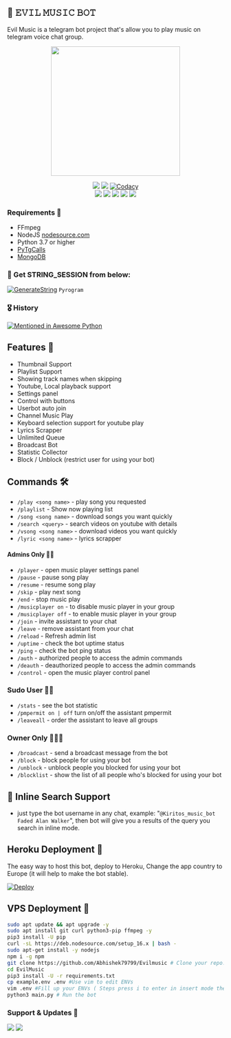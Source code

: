 ## 🎵 𝙴𝚅𝙸𝙻 𝙼𝚄𝚂𝙸𝙲 𝙱𝙾𝚃

Evil Music is a telegram bot project that's allow you to play music on telegram voice chat group.

<p align="center"><a href="https://t.me/kiritos_Music_Bot"><img src="https://telegra.ph/file/ee6eb4812afaa1d473703.jpg" width="300"></a></p>
<p align="center">
    <a href="https://www.python.org/" alt="made-with-python"> <img src="https://img.shields.io/badge/Made%20with-Python-black.svg?style=flat-square&logo=python&logoColor=blue&color=red" /></a>
    <a href="https://github.com/Abhishek79799/Evilmusic/graphs/commit-activity" alt="Maintenance"> <img src="https://img.shields.io/badge/Maintained%3F-yes-red.svg?style=flat-square" /></a>
    <a href="https://app.codacy.com/gh/Abhishek79799/Evilmusic/dashboard"> <img src="https://img.shields.io/codacy/grade/a723cb464d5a4d25be3152b5d71de82d?color=red&logo=codacy&style=flat-square" alt="Codacy" /></a><br>
    <a href="https://github.com/Abhishek79799/Evilmusic"> <img src="https://img.shields.io/github/repo-size/Abhishek79799/Evilmusic?color=red&logo=github&logoColor=blue&style=flat-square" /></a>
    <a href="https://github.com/Abhishek79799/Evilmusic/commits/main"> <img src="https://img.shields.io/github/last-commit/Abhishek79799/Evilmusic?color=red&logo=github&logoColor=blue&style=flat-square" /></a>
    <a href="https://github.com/Abhishek79799/Evilmusic/issues"> <img src="https://img.shields.io/github/issues/Abhishek79799/Evilmusic?color=red&logo=github&logoColor=blue&style=flat-square" /></a>
    <a href="https://github.com/Abhishek79799/Evilmusic/network/members"> <img src="https://img.shields.io/github/forks/Abhishek79799/Evilmusic?color=red&logo=github&logoColor=blue&style=flat-square" /></a>  
    <a href="https://github.com/Abhishek79799/Evilmusic/network/members"> <img src="https://img.shields.io/github/stars/Abhishek79799/Evilmusic?color=red&logo=github&logoColor=blue&style=flat-square" /></a>  
</p>

<h3>Requirements 📝</h3>

- FFmpeg
- NodeJS [nodesource.com](https://nodesource.com/)
- Python 3.7 or higher
- [PyTgCalls](https://github.com/pytgcalls/pytgcalls)
- [MongoDB](https://cloud.mongodb.com/)

### 🧪 Get STRING_SESSION from below:

[![GenerateString](https://img.shields.io/badge/repl.it-generateString-yellowgreen)](https://replit.com/@levinalab/StringSession#main.py) ``Pyrogram``

### 🎖 History

[![Mentioned in Awesome Python](https://awesome.re/mentioned-badge.svg)](https://github.com/Abhishek79799/Evilmusic)

## Features 🔮

- Thumbnail Support
- Playlist Support
- Showing track names when skipping
- Youtube, Local playback support
- Settings panel
- Control with buttons
- Userbot auto join
- Channel Music Play
- Keyboard selection support for youtube play
- Lyrics Scrapper
- Unlimited Queue
- Broadcast Bot
- Statistic Collector
- Block / Unblock (restrict user for using your bot)

## Commands 🛠

- `/play <song name>` - play song you requested
- `/playlist` - Show now playing list
- `/song <song name>` - download songs you want quickly
- `/search <query>` - search videos on youtube with details
- `/vsong <song name>` - download videos you want quickly
- `/lyric <song name>` - lyrics scrapper

#### Admins Only 👷‍♂️
- `/player` - open music player settings panel
- `/pause` - pause song play
- `/resume` - resume song play
- `/skip` - play next song
- `/end` - stop music play
- `/musicplayer on` - to disable music player in your group
- `/musicplayer off` - to enable music player in your group
- `/join` - invite assistant to your chat
- `/leave` - remove assistant from your chat
- `/reload` - Refresh admin list
- `/uptime` - check the bot uptime status
- `/ping` - check the bot ping status
- `/auth` - authorized people to access the admin commands
- `/deauth` - deauthorized people to access the admin commands
- `/control` - open the music player control panel

### Sudo User 🧙‍♂️
- `/stats` - see the bot statistic
- `/pmpermit on | off` turn on/off the assistant pmpermit
- `/leaveall` - order the assistant to leave all groups

### Owner Only 👨🏻‍✈️
- `/broadcast` - send a broadcast message from the bot
- `/block` - block people for using your bot
- `/unblock` - unblock people you blocked for using your bot
- `/blocklist` - show the list of all people who's blocked for using your bot

## 🔎 Inline Search Support
- just type the bot username in any chat, example: "`@Kiritos_music_bot Faded Alan Walker`", then bot will give you a results of the query you search in inline mode.

## Heroku Deployment 💜
The easy way to host this bot, deploy to Heroku, Change the app country to Europe (it will help to make the bot stable).

[![Deploy](https://www.herokucdn.com/deploy/button.svg)](https://heroku.com/deploy?template=https://github.com/Abhishek79799/Evilmusic)

## VPS Deployment 📡

```sh
sudo apt update && apt upgrade -y
sudo apt install git curl python3-pip ffmpeg -y
pip3 install -U pip
curl -sL https://deb.nodesource.com/setup_16.x | bash -
sudo apt-get install -y nodejs
npm i -g npm
git clone https://github.com/Abhishek79799/Evilmusic # Clone your repo.
cd EvilMusic
pip3 install -U -r requirements.txt
cp example.env .env #Use vim to edit ENVs
vim .env #Fill up your ENVs ( Steps press i to enter in insert mode then edit the file. Press Esc to exit the editing mode then type :wq! and press Enter key to save the file.)
python3 main.py # Run the bot
```



### Support & Updates 🎑
<a href="https://t.me/Hindichattinga"><img src="https://img.shields.io/badge/Join-Group%20Support-blue.svg?style=for-the-badge&logo=Telegram"></a> <a href="https://t.me/Be_lighthearted"><img src="https://img.shields.io/badge/Join-Updates%20Channel-blue.svg?style=for-the-badge&logo=Telegram"></a>
